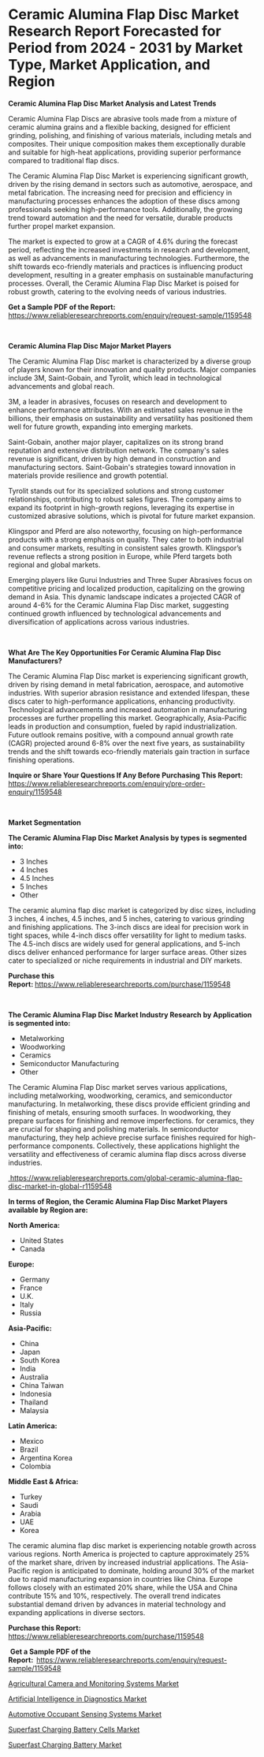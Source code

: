 <p><h1>Ceramic Alumina Flap Disc Market Research Report Forecasted for Period from 2024 -  2031 by Market Type, Market Application, and Region</h1></p><p><strong>Ceramic Alumina Flap Disc Market Analysis and Latest Trends</strong></p>
<p><p>Ceramic Alumina Flap Discs are abrasive tools made from a mixture of ceramic alumina grains and a flexible backing, designed for efficient grinding, polishing, and finishing of various materials, including metals and composites. Their unique composition makes them exceptionally durable and suitable for high-heat applications, providing superior performance compared to traditional flap discs.</p><p>The Ceramic Alumina Flap Disc Market is experiencing significant growth, driven by the rising demand in sectors such as automotive, aerospace, and metal fabrication. The increasing need for precision and efficiency in manufacturing processes enhances the adoption of these discs among professionals seeking high-performance tools. Additionally, the growing trend toward automation and the need for versatile, durable products further propel market expansion.</p><p>The market is expected to grow at a CAGR of 4.6% during the forecast period, reflecting the increased investments in research and development, as well as advancements in manufacturing technologies. Furthermore, the shift towards eco-friendly materials and practices is influencing product development, resulting in a greater emphasis on sustainable manufacturing processes. Overall, the Ceramic Alumina Flap Disc Market is poised for robust growth, catering to the evolving needs of various industries.</p></p>
<p><strong>Get a Sample PDF of the Report:&nbsp;</strong> <a href="https://www.reliableresearchreports.com/enquiry/request-sample/1159548?utm_campaign=7&utm_medium=2&utm_source=Github&utm_content=ia&utm_term=05122024&utm_id=ceramic-alumina-flap-disc">https://www.reliableresearchreports.com/enquiry/request-sample/1159548</a></p>
<p>&nbsp;</p>
<p><strong>Ceramic Alumina Flap Disc Major Market Players</strong></p>
<p><p>The Ceramic Alumina Flap Disc market is characterized by a diverse group of players known for their innovation and quality products. Major companies include 3M, Saint-Gobain, and Tyrolit, which lead in technological advancements and global reach.</p><p>3M, a leader in abrasives, focuses on research and development to enhance performance attributes. With an estimated sales revenue in the billions, their emphasis on sustainability and versatility has positioned them well for future growth, expanding into emerging markets.</p><p>Saint-Gobain, another major player, capitalizes on its strong brand reputation and extensive distribution network. The company's sales revenue is significant, driven by high demand in construction and manufacturing sectors. Saint-Gobain's strategies toward innovation in materials provide resilience and growth potential.</p><p>Tyrolit stands out for its specialized solutions and strong customer relationships, contributing to robust sales figures. The company aims to expand its footprint in high-growth regions, leveraging its expertise in customized abrasive solutions, which is pivotal for future market expansion.</p><p>Klingspor and Pferd are also noteworthy, focusing on high-performance products with a strong emphasis on quality. They cater to both industrial and consumer markets, resulting in consistent sales growth. Klingspor’s revenue reflects a strong position in Europe, while Pferd targets both regional and global markets.</p><p>Emerging players like Gurui Industries and Three Super Abrasives focus on competitive pricing and localized production, capitalizing on the growing demand in Asia. This dynamic landscape indicates a projected CAGR of around 4-6% for the Ceramic Alumina Flap Disc market, suggesting continued growth influenced by technological advancements and diversification of applications across various industries.</p></p>
<p>&nbsp;</p>
<p><strong>What Are The Key Opportunities For Ceramic Alumina Flap Disc Manufacturers?</strong></p>
<p><p>The Ceramic Alumina Flap Disc market is experiencing significant growth, driven by rising demand in metal fabrication, aerospace, and automotive industries. With superior abrasion resistance and extended lifespan, these discs cater to high-performance applications, enhancing productivity. Technological advancements and increased automation in manufacturing processes are further propelling this market. Geographically, Asia-Pacific leads in production and consumption, fueled by rapid industrialization. Future outlook remains positive, with a compound annual growth rate (CAGR) projected around 6-8% over the next five years, as sustainability trends and the shift towards eco-friendly materials gain traction in surface finishing operations.</p></p>
<p><strong>Inquire or Share Your Questions If Any Before Purchasing This Report:</strong> <a href="https://www.reliableresearchreports.com/enquiry/pre-order-enquiry/1159548?utm_campaign=7&utm_medium=2&utm_source=Github&utm_content=ia&utm_term=05122024&utm_id=ceramic-alumina-flap-disc">https://www.reliableresearchreports.com/enquiry/pre-order-enquiry/1159548</a></p>
<p>&nbsp;</p>
<p><strong>Market Segmentation</strong></p>
<p><strong>The Ceramic Alumina Flap Disc Market Analysis by types is segmented into:</strong></p>
<p><ul><li>3 Inches</li><li>4 Inches</li><li>4.5 Inches</li><li>5 Inches</li><li>Other</li></ul></p>
<p><p>The ceramic alumina flap disc market is categorized by disc sizes, including 3 inches, 4 inches, 4.5 inches, and 5 inches, catering to various grinding and finishing applications. The 3-inch discs are ideal for precision work in tight spaces, while 4-inch discs offer versatility for light to medium tasks. The 4.5-inch discs are widely used for general applications, and 5-inch discs deliver enhanced performance for larger surface areas. Other sizes cater to specialized or niche requirements in industrial and DIY markets.</p></p>
<p><strong>Purchase this Report:&nbsp;</strong><a href="https://www.reliableresearchreports.com/purchase/1159548?utm_campaign=7&utm_medium=2&utm_source=Github&utm_content=ia&utm_term=05122024&utm_id=ceramic-alumina-flap-disc">https://www.reliableresearchreports.com/purchase/1159548</a></p>
<p>&nbsp;</p>
<p><strong>The Ceramic Alumina Flap Disc Market Industry Research by Application is segmented into:</strong></p>
<p><ul><li>Metalworking</li><li>Woodworking</li><li>Ceramics</li><li>Semiconductor Manufacturing</li><li>Other</li></ul></p>
<p><p>The Ceramic Alumina Flap Disc market serves various applications, including metalworking, woodworking, ceramics, and semiconductor manufacturing. In metalworking, these discs provide efficient grinding and finishing of metals, ensuring smooth surfaces. In woodworking, they prepare surfaces for finishing and remove imperfections. for ceramics, they are crucial for shaping and polishing materials. In semiconductor manufacturing, they help achieve precise surface finishes required for high-performance components. Collectively, these applications highlight the versatility and effectiveness of ceramic alumina flap discs across diverse industries.</p></p>
<p><a href="https://www.reliableresearchreports.com/global-ceramic-alumina-flap-disc-market-in-global-r1159548?utm_campaign=7&utm_medium=2&utm_source=Github&utm_content=ia&utm_term=05122024&utm_id=ceramic-alumina-flap-disc">&nbsp;https://www.reliableresearchreports.com/global-ceramic-alumina-flap-disc-market-in-global-r1159548</a></p>
<p><strong>In terms of Region, the Ceramic Alumina Flap Disc Market Players available by Region are:</strong></p>
<p>
    <p> <strong> North America: </strong>
        <ul>
            <li>United States</li>
            <li>Canada</li>
        </ul>
        </p> 
    <p> <strong> Europe: </strong>
        <ul>
            <li>Germany</li>
            <li>France</li>
            <li>U.K.</li>
            <li>Italy</li>
            <li>Russia</li>
        </ul>
        </p> 
    <p> <strong> Asia-Pacific: </strong>
        <ul>
            <li>China</li>
            <li>Japan</li>
            <li>South Korea</li>
            <li>India</li>
            <li>Australia</li>
            <li>China Taiwan</li>
            <li>Indonesia</li>
            <li>Thailand</li>
            <li>Malaysia</li>
        </ul>
        </p> 
    <p> <strong> Latin America: </strong>
        <ul>
            <li>Mexico</li>
            <li>Brazil</li>
            <li>Argentina Korea</li>
            <li>Colombia</li>
        </ul>
        </p> 
    <p> <strong> Middle East & Africa: </strong>
        <ul>
            <li>Turkey</li>
            <li>Saudi</li>
            <li>Arabia</li>
            <li>UAE</li>
            <li>Korea</li>
        </ul>
    </p>
    </p>
<p><p>The ceramic alumina flap disc market is experiencing notable growth across various regions. North America is projected to capture approximately 25% of the market share, driven by increased industrial applications. The Asia-Pacific region is anticipated to dominate, holding around 30% of the market due to rapid manufacturing expansion in countries like China. Europe follows closely with an estimated 20% share, while the USA and China contribute 15% and 10%, respectively. The overall trend indicates substantial demand driven by advances in material technology and expanding applications in diverse sectors.</p></p>
<p><strong>Purchase this Report: </strong><a href="https://www.reliableresearchreports.com/purchase/1159548?utm_campaign=7&utm_medium=2&utm_source=Github&utm_content=ia&utm_term=05122024&utm_id=ceramic-alumina-flap-disc">https://www.reliableresearchreports.com/purchase/1159548</a></p>
<p>&nbsp;<strong>Get a Sample PDF of the Report:&nbsp;&nbsp;</strong><a href="https://www.reliableresearchreports.com/enquiry/request-sample/1159548?utm_campaign=7&utm_medium=2&utm_source=Github&utm_content=ia&utm_term=05122024&utm_id=ceramic-alumina-flap-disc">https://www.reliableresearchreports.com/enquiry/request-sample/1159548</a></p>
<p><strong></strong></p>
<p><p><a href="https://github.com/provorikovar/Market-Research-Report-List-6/blob/main/agricultural-camera-and-monitoring-systems-market.md?utm_campaign=7&utm_medium=2&utm_source=Github&utm_content=ia&utm_term=05122024&utm_id=ceramic-alumina-flap-disc">Agricultural Camera and Monitoring Systems Market</a></p><p><a href="https://www.linkedin.com/pulse/artificial-intelligence-diagnostics-market-growth-outlook-bamae?utm_campaign=7&utm_medium=2&utm_source=Github&utm_content=ia&utm_term=05122024&utm_id=ceramic-alumina-flap-disc">Artificial Intelligence in Diagnostics Market</a></p><p><a href="https://github.com/angelajermaine/Market-Research-Report-List-5/blob/main/automotive-occupant-sensing-systems-market.md?utm_campaign=7&utm_medium=2&utm_source=Github&utm_content=ia&utm_term=05122024&utm_id=ceramic-alumina-flap-disc">Automotive Occupant Sensing Systems Market</a></p><p><a href="https://issuu.com/reportprime-2/docs/superfast-charging-battery-cells-market-size-2030.?utm_campaign=7&utm_medium=2&utm_source=Github&utm_content=ia&utm_term=05122024&utm_id=ceramic-alumina-flap-disc">Superfast Charging Battery Cells Market</a></p><p><a href="https://issuu.com/reportprime-2/docs/superfast-charging-battery-market-size-2030.pptx?utm_campaign=7&utm_medium=2&utm_source=Github&utm_content=ia&utm_term=05122024&utm_id=ceramic-alumina-flap-disc">Superfast Charging Battery Market</a></p></p>